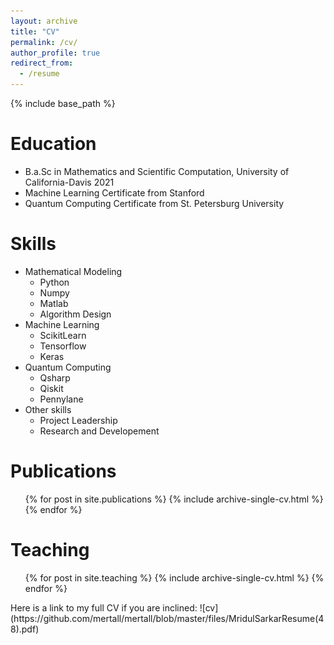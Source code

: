 ```yaml
---
layout: archive
title: "CV"
permalink: /cv/
author_profile: true
redirect_from:
  - /resume
---
```


{% include base_path %}

Education
======
* B.a.Sc in Mathematics and Scientific Computation, University of California-Davis 2021
* Machine Learning Certificate from Stanford
* Quantum Computing Certificate from St. Petersburg University
  
Skills
======
* Mathematical Modeling
  * Python
  * Numpy
  * Matlab
  * Algorithm Design
* Machine Learning
  * ScikitLearn
  * Tensorflow
  * Keras
* Quantum Computing
  * Qsharp
  * Qiskit
  * Pennylane
* Other skills
  * Project Leadership
  * Research and Developement

Publications
======
  <ul>{% for post in site.publications %}
    {% include archive-single-cv.html %}
  {% endfor %}</ul>
  
Teaching
======
  <ul>{% for post in site.teaching %}
    {% include archive-single-cv.html %}
  {% endfor %}</ul>
Here is a link to my full CV if you are inclined: ![cv](https://github.com/mertall/mertall/blob/master/files/MridulSarkarResume(48).pdf)

